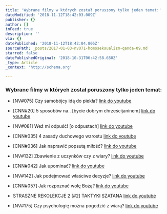 ```yaml
---
title: 'Wybrane filmy w których został poruszony tylko jeden temat:'
dateModified: '2018-11-12T18:42:03.009Z'
publisher: {}
author: []
inFeed: true
description: ''
via: {}
datePublished: '2018-11-12T18:42:04.806Z'
sourcePath: _posts/2017-01-03-nv071-homoseksualizm-qanda-09.md
starred: false
datePublishedOriginal: '2018-10-31T06:42:58.650Z'
_type: Article
_context: 'http://schema.org'

---
```

### Wybrane filmy w których został poruszony tylko jeden temat:

* \[NV\#075\] Czy samobójcy idą do piekła?
[link do youtube][0]

* \[CNN\#20\] 5 sposobów na.. \[bycie dobrym chrześcijaninem\]
[link do youtube][1]

* \[NV\#081\] Weź mi odpuść! \[o odpustach\]
[link do youtube][2]

* \[CNN\#035\] 4 zasady duchowego wzrostu
[link do youtube][3]

* \[CNN\#036\] Jak naprawić popsutą miłość?
[link do youtube][4]

* \[NV\#132\] Zbawienie z uczynków czy z wiary?
[link do youtube][5]

* \[CNN\#042\] Jak upominać?
[link do youtube][6]

* \[NV\#142\] Jak podejmować właściwe decyzje?
[link do youtube][7]

* \[CNN\#057\] Jak rozpoznać wolę Bożą?
[link do youtube][8]

* STRASZNE REKOLEKCJE 2 \[\#2\] TAKTYKI SZATANA
[link do youtube][9]

* \[NV\#175\] Czy psychologię można pogodzić z wiarą?
[link do youtube][10]

[0]: https://www.youtube.com/watch?v=aJWjigiSNbk
[1]: https://www.youtube.com/watch?v=YWSPXjhGImE
[2]: https://www.youtube.com/watch?v=SHmY2OE934Y
[3]: https://www.youtube.com/watch?v=PeWtGPUEmmA
[4]: https://www.youtube.com/watch?v=MaIJjgNm68Y
[5]: https://www.youtube.com/watch?v=A3nyBIf0xeQ
[6]: https://www.youtube.com/watch?v=xCXjT0wHECk
[7]: https://www.youtube.com/watch?v=ljo_Xz-QY2E
[8]: https://www.youtube.com/watch?v=poK6KRVE0Bk
[9]: https://www.youtube.com/watch?v=aBCyrUIWors
[10]: https://www.youtube.com/watch?v=9Ys5e_zT8uI